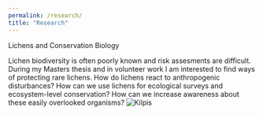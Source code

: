 ```yaml
---
permalink: /research/
title: "Research"
---
```


Lichens and Conservation Biology

Lichen biodiversity is often poorly known and risk assesments are difficult. During my Masters thesis and in volunteer work I am interested to find ways of protecting rare lichens. How do lichens react to anthropogenic disturbances? How can we use lichens for ecological surveys and ecosystem-level conservation? How can we increase awareness about these easily overlooked organisms?
![Kilpis](KilpisjarviMap.png)
